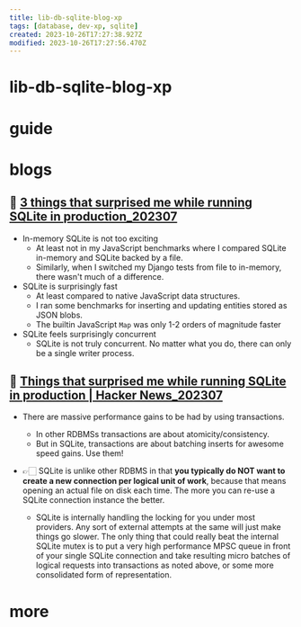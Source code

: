 ```yaml
---
title: lib-db-sqlite-blog-xp
tags: [database, dev-xp, sqlite]
created: 2023-10-26T17:27:38.927Z
modified: 2023-10-26T17:27:56.470Z
---
```


# lib-db-sqlite-blog-xp

# guide

# blogs

## 📝 [3 things that surprised me while running SQLite in production_202307](https://www.joseferben.com/posts/3-things-that-surprised-me-while-running-sqlite-in-production/)

- In-memory SQLite is not too exciting
  - At least not in my JavaScript benchmarks where I compared SQLite in-memory and SQLite backed by a file.
  - Similarly, when I switched my Django tests from file to in-memory, there wasn't much of a difference.
- SQLite is surprisingly fast
  - At least compared to native JavaScript data structures. 
  - I ran some benchmarks for inserting and updating entities stored as JSON blobs. 
  - The builtin JavaScript `Map` was only 1-2 orders of magnitude faster
- SQLite feels surprisingly concurrent
  - SQLite is not truly concurrent. No matter what you do, there can only be a single writer process.

## 👥 [Things that surprised me while running SQLite in production | Hacker News_202307](https://news.ycombinator.com/item?id=36579347)

- There are massive performance gains to be had by using transactions. 
  - In other RDBMSs transactions are about atomicity/consistency. 
  - But in SQLite, transactions are about batching inserts for awesome speed gains. Use them!

- 👉🏻 SQLite is unlike other RDBMS in that **you typically do NOT want to create a new connection per logical unit of work**, because that means opening an actual file on disk each time. The more you can re-use a SQLite connection instance the better.
  - SQLite is internally handling the locking for you under most providers. Any sort of external attempts at the same will just make things go slower. The only thing that could really beat the internal SQLite mutex is to put a very high performance MPSC queue in front of your single SQLite connection and take resulting micro batches of logical requests into transactions as noted above, or some more consolidated form of representation.
# more
